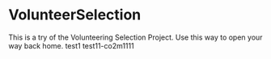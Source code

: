 # VolunteerSelection
This is a try of the Volunteering Selection Project.
Use this way to open your way back home.
test1
test11-co2m1111